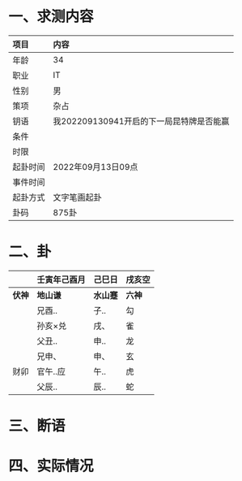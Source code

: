# 一、求测内容
|项目|内容|
|:-|:-|
|年龄|34|
|职业|IT|
|性别|男|
|策项|杂占|
|钥语|我202209130941开启的下一局昆特牌是否能赢|
|条件||
|时限||
|起卦时间|2022年09月13日09点|
|事件时间||
|起卦方式|文字笔画起卦|
|卦码|875卦|

# 二、卦
||壬寅年己酉月|己巳日|戌亥空|
|:-|:-|:-|:-|
|**伏神**|**地山谦**|**水山蹇**|**六神**|
||兄酉..|子..|勾|
||孙亥×兑|戌、|雀|
||父丑..|申..|龙|
||兄申、|申、|玄|
|财卯|官午..应|午..|虎|
||父辰..|辰..|蛇|


# 三、断语

# 四、实际情况